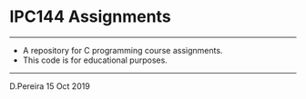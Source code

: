 # IPC144 Assignments
---

- A repository for C programming course assignments.
- This code is for educational purposes.

---
D.Pereira
15 Oct 2019
